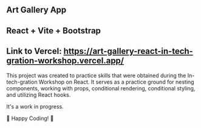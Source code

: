 ## Art Gallery App
## React + Vite + Bootstrap
## Link to Vercel: https://art-gallery-react-in-tech-gration-workshop.vercel.app/

This project was created to practice skills that were obtained during the In-tech-gration Workshop on React. It serves as a practice ground for nesting components, working with props, conditional rendering, conditional styling, and utilizing React hooks.

It's a work in progress.

🚀 Happy Coding! 🚀

